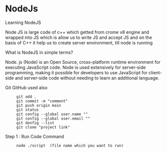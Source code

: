 # NodeJs
Learning NodeJS


 Node JS is large code of c++ which getted from crome v8 engine and wrapped into JS 
 which is allow us to write JS and accept JS and 
 on the basis of C++ it help us to create server environment, till node is running  

 What is NodeJS in simple terms?

  Node. js (Node) is an Open Source, cross-platform runtime environment for executing JavaScript code.
  Node is used extensively for server-side programming, 
  making it possible for developers to use JavaScript for 
  client-side and server-side code without needing to learn an additional language.

  Git GitHub used also
         
         git add .
         git commit -m "comment"
         git push origin main
         git status 
         git config --global user.name ""
         git config --global user.email ""
         git donfig --list
         git clone "project link"


Step 1 : Run Code Command

         node ./script  (file name which you want to run)




